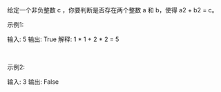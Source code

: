 给定一个非负整数&nbsp;c&nbsp;，你要判断是否存在两个整数 a 和 b，使得&nbsp;a2 + b2 = c。

示例1:


输入: 5
输出: True
解释: 1 * 1 + 2 * 2 = 5


&nbsp;

示例2:


输入: 3
输出: False

